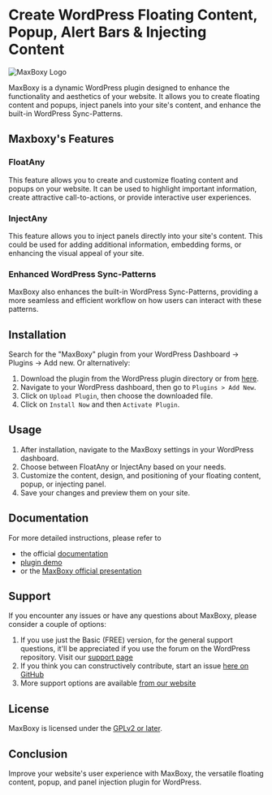 # Create WordPress Floating Content, Popup, Alert Bars & Injecting Content

![MaxBoxy Logo](https://ps.w.org/maxboxy/assets/banner-772x250.jpeg)

MaxBoxy is a dynamic WordPress plugin designed to enhance the functionality and aesthetics of your website. It allows you to create floating content and popups, inject panels into your site's content, and enhance the built-in WordPress Sync-Patterns.

## Maxboxy's Features

### FloatAny
This feature allows you to create and customize floating content and popups on your website. It can be used to highlight important information, create attractive call-to-actions, or provide interactive user experiences.

### InjectAny
This feature allows you to inject panels directly into your site's content. This could be used for adding additional information, embedding forms, or enhancing the visual appeal of your site.

### Enhanced WordPress Sync-Patterns
MaxBoxy also enhances the built-in WordPress Sync-Patterns, providing a more seamless and efficient workflow on how users can interact with these patterns.

## Installation
Search for the "MaxBoxy" plugin from your WordPress Dashboard → Plugins → Add new. Or alternatively:

1. Download the plugin from the WordPress plugin directory or from [here](https://wordpress.org/plugins/maxboxy/).
2. Navigate to your WordPress dashboard, then go to `Plugins > Add New`.
3. Click on `Upload Plugin`, then choose the downloaded file.
4. Click on `Install Now` and then `Activate Plugin`.

## Usage

1. After installation, navigate to the MaxBoxy settings in your WordPress dashboard.
2. Choose between FloatAny or InjectAny based on your needs.
3. Customize the content, design, and positioning of your floating content, popup, or injecting panel.
4. Save your changes and preview them on your site.

## Documentation
For more detailed instructions, please refer to
- the official [documentation](https://maxpressy.com/maxboxy/documentation/)
- [plugin demo](https://maxpressy.com/maxboxy/demo/)
- or the [MaxBoxy official presentation](https://maxpressy.com/maxboxy/wordpress-floating-content-box-plugin-injection/)

## Support
If you encounter any issues or have any questions about MaxBoxy, please consider a couple of options:
1. If you use just the Basic (FREE) version, for the general support questions, it'll be appreciated if you use the forum on the WordPress repository. Visit our [support page](https://wordpress.org/support/plugin/maxboxy/)
2. If you think you can constructively contribute, start an issue [here on GitHub](https://github.com/Slobork/maxboxy/issues)
3. More support options are available [from our website](https://maxpressy.com/maxboxy/wordpress-floating-content-box-plugin-injection/#section-support)

## License
MaxBoxy is licensed under the [GPLv2 or later](http://www.gnu.org/licenses/gpl-2.0.html).

## Conclusion
Improve your website's user experience with MaxBoxy, the versatile floating content, popup, and panel injection plugin for WordPress.